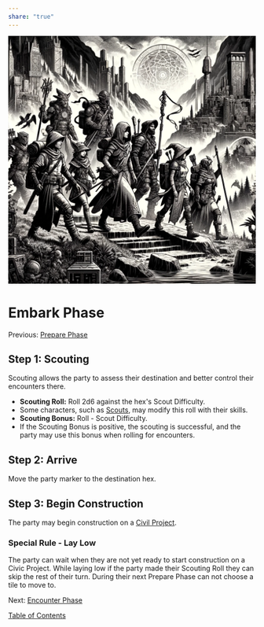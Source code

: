 ```yaml
---  
share: "true"  
---  
```

  
  
![Pasted image 20240126173529](./Pasted%20image%2020240126173529.png)  
  
# Embark Phase  
Previous: [Prepare Phase](./Prepare%20Phase.html)  
  
## Step 1: Scouting  
  
Scouting allows the party to assess their destination and better control their encounters there.  
- **Scouting Roll:** Roll 2d6 against the hex's Scout Difficulty.  
- Some characters, such as [Scouts](./Scouts.html), may modify this roll with their skills.  
- **Scouting Bonus:** Roll - Scout Difficulty.  
- If the Scouting Bonus is positive, the scouting is successful, and the party may use this bonus when rolling for encounters.  
  
## Step 2: Arrive  
  
Move the party marker to the destination hex.  
  
## Step 3: Begin Construction  
  
The party may begin construction on a [Civil Project](./Civil%20Project.html).   
  
### Special Rule - Lay Low  
  
The party can wait when they are not yet ready to start construction on a Civic Project. While laying low if the party made their Scouting Roll they can skip the rest of their turn. During their next Prepare Phase can not choose a tile to move to.  
  
Next: [Encounter Phase](./Encounter%20Phase.html)  
  
[Table of Contents](./Table%20of%20Contents.html)